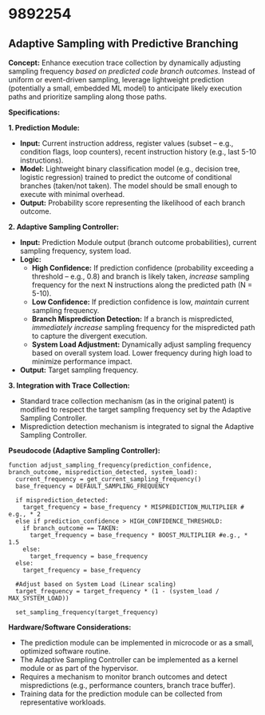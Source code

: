 # 9892254

## Adaptive Sampling with Predictive Branching

**Concept:** Enhance execution trace collection by dynamically adjusting sampling frequency *based on predicted code branch outcomes*. Instead of uniform or event-driven sampling, leverage lightweight prediction (potentially a small, embedded ML model) to anticipate likely execution paths and prioritize sampling along those paths.

**Specifications:**

**1. Prediction Module:**

*   **Input:** Current instruction address, register values (subset – e.g., condition flags, loop counters), recent instruction history (e.g., last 5-10 instructions).
*   **Model:** Lightweight binary classification model (e.g., decision tree, logistic regression) trained to predict the outcome of conditional branches (taken/not taken).  The model should be small enough to execute with minimal overhead.
*   **Output:** Probability score representing the likelihood of each branch outcome.

**2. Adaptive Sampling Controller:**

*   **Input:** Prediction Module output (branch outcome probabilities), current sampling frequency, system load.
*   **Logic:**
    *   **High Confidence:** If prediction confidence (probability exceeding a threshold – e.g., 0.8) and branch is likely taken, *increase* sampling frequency for the next N instructions along the predicted path (N = 5-10).
    *   **Low Confidence:** If prediction confidence is low, *maintain* current sampling frequency.
    *   **Branch Misprediction Detection:** If a branch is mispredicted, *immediately increase* sampling frequency for the mispredicted path to capture the divergent execution.
    *   **System Load Adjustment:** Dynamically adjust sampling frequency based on overall system load. Lower frequency during high load to minimize performance impact.
*   **Output:**  Target sampling frequency.

**3. Integration with Trace Collection:**

*   Standard trace collection mechanism (as in the original patent) is modified to respect the target sampling frequency set by the Adaptive Sampling Controller.
*   Misprediction detection mechanism is integrated to signal the Adaptive Sampling Controller.

**Pseudocode (Adaptive Sampling Controller):**

```
function adjust_sampling_frequency(prediction_confidence, branch_outcome, misprediction_detected, system_load):
  current_frequency = get_current_sampling_frequency()
  base_frequency = DEFAULT_SAMPLING_FREQUENCY

  if misprediction_detected:
    target_frequency = base_frequency * MISPREDICTION_MULTIPLIER # e.g., * 2
  else if prediction_confidence > HIGH_CONFIDENCE_THRESHOLD:
    if branch_outcome == TAKEN:
      target_frequency = base_frequency * BOOST_MULTIPLIER #e.g., * 1.5
    else:
      target_frequency = base_frequency
  else:
    target_frequency = base_frequency

  #Adjust based on System Load (Linear scaling)
  target_frequency = target_frequency * (1 - (system_load / MAX_SYSTEM_LOAD))
  
  set_sampling_frequency(target_frequency)
```

**Hardware/Software Considerations:**

*   The prediction module can be implemented in microcode or as a small, optimized software routine.
*   The Adaptive Sampling Controller can be implemented as a kernel module or as part of the hypervisor.
*   Requires a mechanism to monitor branch outcomes and detect mispredictions (e.g., performance counters, branch trace buffer).
*   Training data for the prediction module can be collected from representative workloads.
